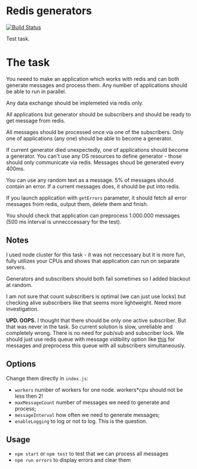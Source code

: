 # Redis generators

[![Build Status](https://travis-ci.org/jehy/redis-generators.svg?branch=master)](https://travis-ci.org/jehy/redis-generators)

Test task.

# The task
You neeed to make an application which works with redis and can both generate messages and process them. Any number of applications should be able to run in parallel.

Any data exchange should be implemeted via redis only.

All applications but generator should be subscribers and should be ready to get message from redis.

All messages should be processed once via one of the subscribers.
Only one of applications (any one) should be able to become a generator.

If current generator died unexpectedly, one of applications should become a generator. You can't use any OS resources to define generator - those should only communicate via redis. Messages shoud be generated every 400ms.

You can use any random text as a message. 5% of messages should contain an error. If a current messages does, it should be put into redis.

If you launch application with `getErrors` parameter, it should fetch all error messages from redis, output them, delete them and finish.

You should check that application can preprocess 1.000.000 messages (500 ms interval is unnecccessary for the test).

## Notes

I used node cluster for this task - it was not neccessary but it is more fun, fully
 utilizes your CPUs and shows that application can run on separate servers.

Generators and subscribers should both fail sometimes so I added blackout at random.

I am not sure that count subscribers is optimal (we can just use locks) but checking
alive subscribers like that seems more lightweight. Need more investigation.

**UPD. OOPS.** I thought that there should be only one active subscriber. But that was never in the task. So current solution is slow, unreliable and completely wrong. There is no need for pub/sub and subscriber lock. We should just use redis queue with message vidibility option like [this](https://github.com/smrchy/rsmq) for messages and preprocess this queue with all subscribers simultaneously.

## Options
Change them directly in `index.js`:

* `workers` number of workers for one node. workers*cpu should not be less then 2!
* `maxMessageCount` number of messages we need to generate and process;
* `messageInterval` how often we need to generate messages;
* `enableLogging` to log or not to log. This is the question.

## Usage

* `npm start` or `npm test` to test that we can process all messages
* `npm run errors` to display errors and clear them
